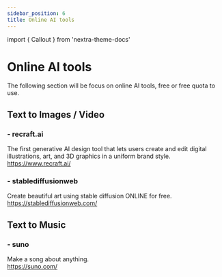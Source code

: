 ```yaml
---
sidebar_position: 6
title: Online AI tools
---
```

import { Callout } from 'nextra-theme-docs'

# Online AI tools
The following section will be focus on online AI tools, free or free quota to use.

## Text to Images / Video  
### - recraft.ai    
The first generative AI design tool that lets users create and edit digital illustrations, art, and 3D graphics in a uniform brand style.       
https://www.recraft.ai/    

### - stablediffusionweb       
Create beautiful art using stable diffusion ONLINE for free.       
https://stablediffusionweb.com/      


## Text to Music  
### - suno     
Make a song about anything.         
https://suno.com/     